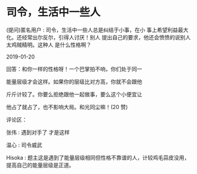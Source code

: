 # 司令，生活中一些人

(提问)匿名用户 : 司令，生活中一些人总是纠结于小事，在小 事上希望利益最大化。还经常出尔反尔，引得人讨厌！别人 提出自己的要求，他还会愤愤的说别人太鸡贼精明。这种人 是什么性格啊？

2019-01-20

回答：和你一样的性格呀！一个巴掌拍不响，你们处于同一

能量层级才会这样。如果你的层级比对方高，你就不会跟他

斤斤计较了。你要么拒绝跟他一起做事，要么这个小便宜让

他占了就占了，也不影响大局。和光同尘嘛！(20 赞)

评论区：

张伟 : 遇到对手了 才是这样

温心 : 司令威武

Hisoka : 题主这是遇到了能量层级相同但性格不靠谱的人，计较鸡毛蒜皮没用，提高自己的能量层级是正道。